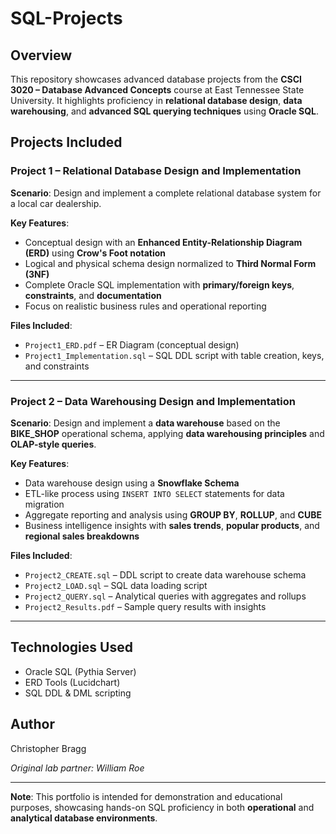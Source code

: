 # SQL-Projects

## Overview
This repository showcases advanced database projects from the **CSCI 3020 – Database Advanced Concepts** course at East Tennessee State University. It highlights proficiency in **relational database design**, **data warehousing**, and **advanced SQL querying techniques** using **Oracle SQL**.

## Projects Included

### Project 1 – Relational Database Design and Implementation
**Scenario**: Design and implement a complete relational database system for a local car dealership.

**Key Features**:
- Conceptual design with an **Enhanced Entity-Relationship Diagram (ERD)** using **Crow's Foot notation**
- Logical and physical schema design normalized to **Third Normal Form (3NF)**
- Complete Oracle SQL implementation with **primary/foreign keys**, **constraints**, and **documentation**
- Focus on realistic business rules and operational reporting

**Files Included**:
- `Project1_ERD.pdf` – ER Diagram (conceptual design)
- `Project1_Implementation.sql` – SQL DDL script with table creation, keys, and constraints

---

### Project 2 – Data Warehousing Design and Implementation
**Scenario**: Design and implement a **data warehouse** based on the **BIKE_SHOP** operational schema, applying **data warehousing principles** and **OLAP-style queries**.

**Key Features**:
- Data warehouse design using a **Snowflake Schema**
- ETL-like process using `INSERT INTO SELECT` statements for data migration
- Aggregate reporting and analysis using **GROUP BY**, **ROLLUP**, and **CUBE**
- Business intelligence insights with **sales trends**, **popular products**, and **regional sales breakdowns**

**Files Included**:
- `Project2_CREATE.sql` – DDL script to create data warehouse schema
- `Project2_LOAD.sql` – SQL data loading script
- `Project2_QUERY.sql` – Analytical queries with aggregates and rollups
- `Project2_Results.pdf` – Sample query results with insights

---

## Technologies Used
- Oracle SQL (Pythia Server)
- ERD Tools (Lucidchart)
- SQL DDL & DML scripting

## Author
Christopher Bragg

*Original lab partner: William Roe*

---

**Note**: This portfolio is intended for demonstration and educational purposes, showcasing hands-on SQL proficiency in both **operational** and **analytical database environments**.
